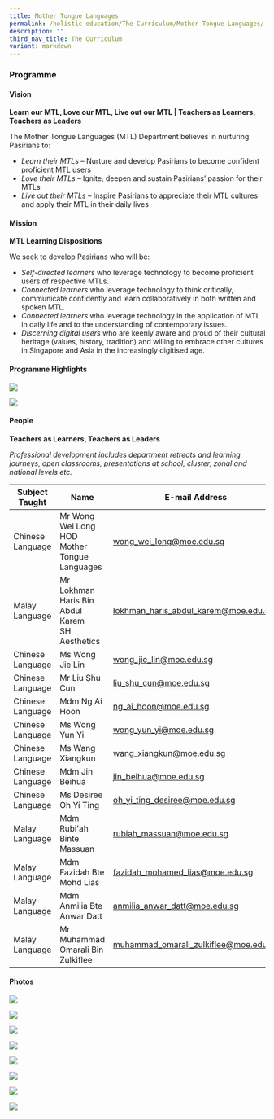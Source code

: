 ```yaml
---
title: Mother Tongue Languages
permalink: /holistic-education/The-Curriculum/Mother-Tongue-Languages/
description: ""
third_nav_title: The Curriculum
variant: markdown
---
```

### **Programme**

#### **Vision**

**Learn our MTL, Love our MTL, Live out our MTL | Teachers as Learners, Teachers as Leaders**

The Mother Tongue Languages (MTL) Department believes in nurturing Pasirians to:  

* *Learn their MTLs* – Nurture and develop Pasirians to become confident proficient MTL users
* *Love their MTLs* – Ignite, deepen and sustain Pasirians’ passion for their MTLs
* *Live out their MTLs* – Inspire Pasirians to appreciate their MTL cultures and apply their MTL in their daily lives

#### **Mission**

**MTL Learning Dispositions**

We seek to develop Pasirians who will be:

* *Self-directed learners* who leverage technology to become proficient users of respective MTLs.
* *Connected learners* who leverage technology to think critically, communicate confidently and learn collaboratively in both written and spoken MTL.
* *Connected learners* who leverage technology in the application of MTL in daily life and to the understanding of contemporary issues.
* *Discerning digital users* who are keenly aware and proud of their cultural heritage (values, history, tradition) and willing to embrace other cultures in Singapore and Asia in the increasingly digitised age.

#### **Programme Highlights**

![](/images/Curriculum/Mother%20Tongue%20Language/mtl%20dept%20website%20update%202023.png)

![](/images/Curriculum/Mother%20Tongue%20Language/mtl%20dept%20website%20update%202023%2002.png)

####  **People**

**Teachers as Learners, Teachers as Leaders**

*Professional development includes department retreats and learning journeys, open classrooms, presentations at school, cluster, zonal and national levels etc.*

|Subject Taught | Name | E-mail Address |
| -------- | -------- | -------- |
|Chinese Language | Mr Wong Wei Long <br> HOD Mother Tongue Languages | [wong_wei_long@moe.edu.sg](mailto:wong_wei_long@moe.edu.sg) |
| Malay Language | Mr Lokhman Haris Bin Abdul Karem <br>SH Aesthetics | [lokhman_haris_abdul_karem@moe.edu.sg](mailto:lokhman_haris_abdul_karem@moe.edu.sg) |
| Chinese Language | Ms Wong Jie Lin | [wong_jie_lin@moe.edu.sg](mailto:wong_jie_lin@moe.edu.sg) |
| Chinese Language | Mr Liu Shu Cun | [liu_shu_cun@moe.edu.sg](mailto:liu_shu_cun@moe.edu.sg) |
| Chinese Language | Mdm Ng Ai Hoon | [ng_ai_hoon@moe.edu.sg](mailto:ng_ai_hoon@moe.edu.sg) |
| Chinese Language | Ms Wong Yun Yi | [wong_yun_yi@moe.edu.sg](mailto:ng_ai_hoon@moe.edu.sg) |
| Chinese Language | Ms Wang Xiangkun | [wang_xiangkun@moe.edu.sg](mailto:wang_xiangkun@moe.edu.sg) |
| Chinese Language | Mdm Jin Beihua | [jin_beihua@moe.edu.sg](mailto:jin_beihua@moe.edu.sg) |
| Chinese Language | Ms Desiree Oh Yi Ting | [oh_yi_ting_desiree@moe.edu.sg](mailto:oh_yi_ting_desiree@moe.edu.sg) |
| Malay Language | Mdm Rubi'ah Binte Massuan | [rubiah_massuan@moe.edu.sg](mailto:rubiah_massuan@moe.edu.sg) |
| Malay Language | Mdm Fazidah Bte Mohd Lias  | [fazidah_mohamed_lias@moe.edu.sg](mailto:fazidah_mohamed_lias@moe.edu.sg) |
| Malay Language | Mdm Anmilia Bte Anwar Datt  | [anmilia_anwar_datt@moe.edu.sg](mailto:anmilia_anwar_datt@moe.edu.sg) |
| Malay Language | Mr Muhammad Omarali Bin Zulkiflee | [muhammad_omarali_zulkiflee@moe.edu.sg](mailto:muhammad_omarali_zulkiflee@moe.edu.sg) |

#### **Photos**

![](/images/Curriculum/Mother%20Tongue%20Language/kongsi%20raya%202023%20collage.jpg)

![](/images/Curriculum/Mother%20Tongue%20Language/hari%20raya%20concert%202023.jpeg)

![](/images/mothertongue2.png)

![](/images/Curriculum/Mother%20Tongue%20Language/upper%20sec%20class%20decoration%20competition.png)

![](/images/Curriculum/Mother%20Tongue%20Language/lower%20sec%20class%20mascot%20competition.png)

![](/images/Deepavali.jpeg)

![](/images/Reading%20Programme.jpeg)

![](/images/mother3.png)